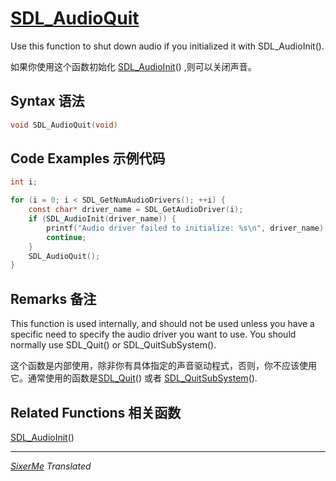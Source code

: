 # [SDL_AudioQuit](http://wiki.libsdl.org/SDL_AudioQuit?highlight=%28%5CbCategoryAPI%5Cb%29%7C%28SDLFunctionTemplate%29)

Use this function to shut down audio if you initialized it with SDL_AudioInit().

如果你使用这个函数初始化 [SDL_AudioInit](http://wiki.libsdl.org/SDL_AudioInit?highlight=%28%5CbCategoryAPI%5Cb%29%7C%28SDLFunctionTemplate%29)() 
,则可以关闭声音。

## Syntax 语法

```c 
void SDL_AudioQuit(void)
```

## Code Examples 示例代码

```c 
int i;

for (i = 0; i < SDL_GetNumAudioDrivers(); ++i) {
    const char* driver_name = SDL_GetAudioDriver(i);
    if (SDL_AudioInit(driver_name)) {
        printf("Audio driver failed to initialize: %s\n", driver_name);
        continue;
    }
    SDL_AudioQuit();
}
```

## Remarks 备注

This function is used internally, and should not be used unless you have a specific need to specify the audio driver you want to use.
You should normally use SDL_Quit() or SDL_QuitSubSystem().

这个函数是内部使用，除非你有具体指定的声音驱动程式，否则，你不应该使用它。通常使用的函数是[SDL_Quit](http://wiki.libsdl.org/SDL_Quit)() 或者 [SDL_QuitSubSystem](http://wiki.libsdl.org/SDL_QuitSubSystem)().


## Related Functions 相关函数

[SDL_AudioInit](http://wiki.libsdl.org/SDL_AudioInit)()

------------------------------------------------------------------------------
*[SixerMe](https://github.com/DXkite) Translated*
